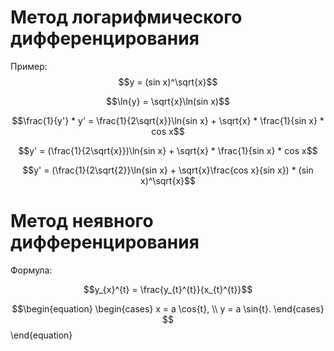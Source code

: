 # Метод логарифмического дифференцирования

Пример:
$$y = (sin x)^\sqrt{x}$$

$$\ln{y} = \sqrt{x}\ln(sin x)$$

$$\frac{1}{y'} * y' = \frac{1}{2\sqrt{x}}\ln{sin x} + \sqrt{x} * \frac{1}{sin x} * cos x$$

$$y' = (\frac{1}{2\sqrt{x}})\ln{sin x} + \sqrt{x} * \frac{1}{sin x} * cos x$$

$$y' = (\frac{1}{2\sqrt{2}}\ln{sin x} + \sqrt{x}\frac{cos x}{sin x}) * (sin x)^\sqrt{x}$$

# Метод неявного дифференцирования

Формула:

$$y_{x}^{t} = \frac{y_{t}^{t}}{x_{t}^{t}}$$

$$\begin{equation}
\begin{cases}
x = a \cos{t}, \\
y = a \sin{t}.
\end{cases}
$$\end{equation}
